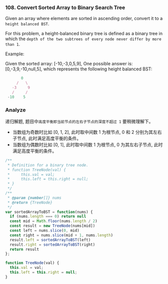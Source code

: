 ### 108. Convert Sorted Array to Binary Search Tree

Given an array where elements are sorted in ascending order, convert it to a `height balanced BST`.

For this problem, a height-balanced binary tree is defined as a binary tree in which the `depth of the two subtrees of every node never differ by more than 1`.

Example:

Given the sorted array: [-10,-3,0,5,9],
One possible answer is: [0,-3,9,-10,null,5], which represents the following height balanced BST:

```js
       0
     /   \
   -3     9
   /     /
 -10    5
```

### Analyze

递归解题, 题目中`高度平衡即当前节点的左右子节点的深度不超过 1` 要稍微理解下。

* 当数组为奇数时比如 [0, 1, 2], 此时取中间数 1 为根节点, 0 和 2 分别为其左右子节点, 此时满足高度平衡的条件。
* 当数组为偶数时比如 [0, 1], 此时取中间数 1 为根节点, 0 为其左右子节点, 此时满足高度平衡的条件。

```js
/**
 * Definition for a binary tree node.
 * function TreeNode(val) {
 *     this.val = val;
 *     this.left = this.right = null;
 * }
 */
/**
 * @param {number[]} nums
 * @return {TreeNode}
 */
var sortedArrayToBST = function(nums) {
  if (nums.length === 0) return null
  const mid = Math.floor(nums.length / 2)
  const result = new TreeNode(nums[mid])
  const left = nums.slice(0, mid)
  const right = nums.slice(mid + 1, nums.length)
  result.left = sortedArrayToBST(left)
  result.right = sortedArrayToBST(right)
  return result
};

function TreeNode(val) {
  this.val = val;
  this.left = this.right = null;
}
```